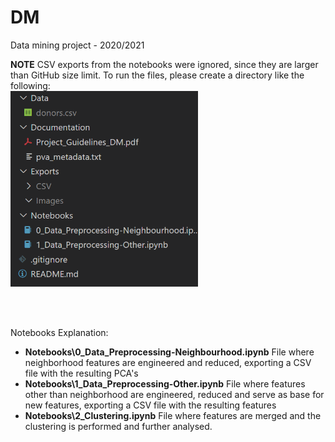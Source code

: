 # DM
Data mining project - 2020/2021
</br>

**NOTE**
CSV exports from the notebooks were ignored, since they are larger than GitHub size limit.
To run the files, please create a directory like the following:
</br>
<img width="300px" src="directory.PNG"/>


</br>
</br>

Notebooks Explanation:
- **Notebooks\0_Data_Preprocessing-Neighbourhood.ipynb**
File where neighborhood features are engineered and reduced, exporting a CSV file with the resulting PCA's
- **Notebooks\1_Data_Preprocessing-Other.ipynb**
File where features other than neighborhood are engineered, reduced and serve as base for new features, exporting a CSV file with the resulting features
- **Notebooks\2_Clustering.ipynb**
File where features are merged and the clustering is performed and further analysed.